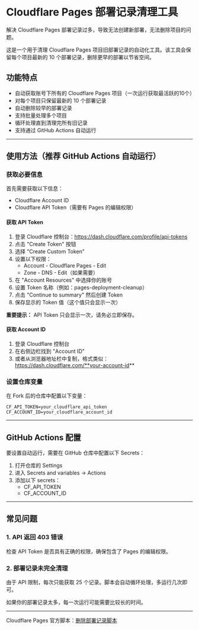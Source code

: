 # Cloudflare Pages 部署记录清理工具

解决 Cloudflare Pages 部署记录过多，导致无法创建新部署，无法删除项目的问题。

这是一个用于清理 Cloudflare Pages 项目旧部署记录的自动化工具。该工具会保留每个项目最新的 10 个部署记录，删除更早的部署以节省空间。

## 功能特点

- 自动获取账号下所有的 Cloudflare Pages 项目（一次运行获取最活跃的10个）
- 对每个项目只保留最新的 10 个部署记录
- 自动删除较早的部署记录
- 支持批量处理多个项目
- 循环处理直到清理完所有旧记录
- 支持通过 GitHub Actions 自动运行

---

## 使用方法（推荐 GitHub Actions 自动运行）

### 获取必要信息

首先需要获取以下信息：

- Cloudflare Account ID
- Cloudflare API Token（需要有 Pages 的编辑权限）

#### 获取 API Token

1. 登录 Cloudflare 控制台：<https://dash.cloudflare.com/profile/api-tokens>
2. 点击 "Create Token" 按钮
3. 选择 "Create Custom Token"
4. 设置以下权限：
   - Account - Cloudflare Pages - Edit
   - Zone - DNS - Edit（如果需要）
5. 在 "Account Resources" 中选择你的账号
6. 设置 Token 名称（例如：pages-deployment-cleanup）
7. 点击 "Continue to summary" 然后创建 Token
8. 保存显示的 Token 值（这个值只会显示一次）

**重要提示：** API Token 只会显示一次，请务必立即保存。

#### 获取 Account ID

1. 登录 Cloudflare 控制台
2. 在右侧边栏找到 "Account ID"
3. 或者从浏览器地址栏中复制，格式类似：<https://dash.cloudflare.com/**your-account-id>**

### 设置仓库变量

在 Fork 后的仓库中配置以下变量：

```
CF_API_TOKEN=your_cloudflare_api_token
CF_ACCOUNT_ID=your_cloudflare_account_id
```

---

## GitHub Actions 配置

要设置自动运行，需要在 GitHub 仓库中配置以下 Secrets：

1. 打开仓库的 Settings
2. 进入 Secrets and variables → Actions
3. 添加以下 secrets：
   - CF_API_TOKEN
   - CF_ACCOUNT_ID

---

## 常见问题

### 1. API 返回 403 错误

检查 API Token 是否具有正确的权限，确保包含了 Pages 的编辑权限。

### 2. 部署记录未完全清理

由于 API 限制，每次只能获取 25 个记录。脚本会自动循环处理，多运行几次即可。

如果你的部署记录太多，每一次运行可能需要比较长的时间。

---

Cloudflare Pages 官方脚本：[删除部署记录脚本](https://pub-505c82ba1c844ba788b97b1ed9415e75.r2.dev/delete-all-deployments.zip)
